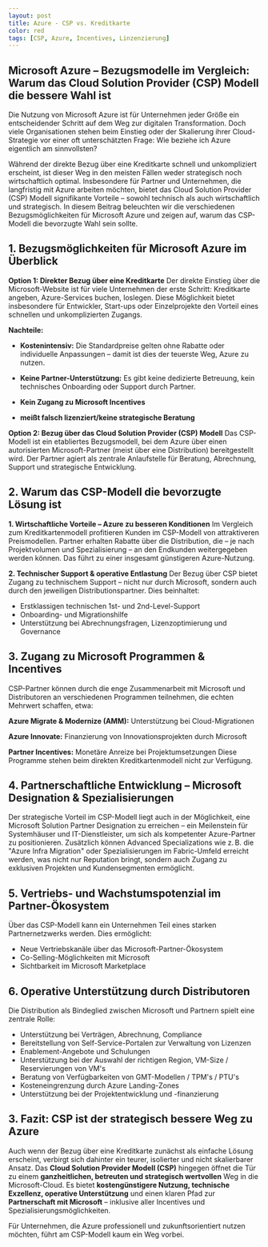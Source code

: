 ```yaml
---
layout: post
title: Azure - CSP vs. Kreditkarte
color: red
tags: [CSP, Azure, Incentives, Linzenzierung]
---
```


## Microsoft Azure – Bezugsmodelle im Vergleich: Warum das Cloud Solution Provider (CSP) Modell die bessere Wahl ist
Die Nutzung von Microsoft Azure ist für Unternehmen jeder Größe ein entscheidender Schritt auf dem Weg zur digitalen Transformation. Doch viele Organisationen stehen beim Einstieg oder der Skalierung ihrer Cloud-Strategie vor einer oft unterschätzten Frage: Wie beziehe ich Azure eigentlich am sinnvollsten?

Während der direkte Bezug über eine Kreditkarte schnell und unkompliziert erscheint, ist dieser Weg in den meisten Fällen weder strategisch noch wirtschaftlich optimal. Insbesondere für Partner und Unternehmen, die langfristig mit Azure arbeiten möchten, bietet das Cloud Solution Provider (CSP) Modell signifikante Vorteile – sowohl technisch als auch wirtschaftlich und strategisch. In diesem Beitrag beleuchten wir die verschiedenen Bezugsmöglichkeiten für Microsoft Azure und zeigen auf, warum das CSP-Modell die bevorzugte Wahl sein sollte.

## 1. Bezugsmöglichkeiten für Microsoft Azure im Überblick
**Option 1: Direkter Bezug über eine Kreditkarte**
Der direkte Einstieg über die Microsoft-Website ist für viele Unternehmen der erste Schritt: Kreditkarte angeben, Azure-Services buchen, loslegen. Diese Möglichkeit bietet insbesondere für Entwickler, Start-ups oder Einzelprojekte den Vorteil eines schnellen und unkomplizierten Zugangs.

**Nachteile:**

- **Kostenintensiv:** Die Standardpreise gelten ohne Rabatte oder individuelle Anpassungen – damit ist dies der teuerste Weg, Azure zu nutzen.

- **Keine Partner-Unterstützung:** Es gibt keine dedizierte Betreuung, kein technisches Onboarding oder Support durch Partner.

- **Kein Zugang zu Microsoft Incentives**

- **meißt falsch lizenziert/keine strategische Beratung**

**Option 2: Bezug über das Cloud Solution Provider (CSP) Modell**
Das CSP-Modell ist ein etabliertes Bezugsmodell, bei dem Azure über einen autorisierten Microsoft-Partner (meist über eine Distribution) bereitgestellt wird. Der Partner agiert als zentrale Anlaufstelle für Beratung, Abrechnung, Support und strategische Entwicklung.

## 2. Warum das CSP-Modell die bevorzugte Lösung ist
**1. Wirtschaftliche Vorteile – Azure zu besseren Konditionen**
Im Vergleich zum Kreditkartenmodell profitieren Kunden im CSP-Modell von attraktiveren Preismodellen. Partner erhalten Rabatte über die Distribution, die – je nach Projektvolumen und Spezialisierung – an den Endkunden weitergegeben werden können. Das führt zu einer insgesamt günstigeren Azure-Nutzung.

**2. Technischer Support & operative Entlastung**
Der Bezug über CSP bietet Zugang zu technischem Support – nicht nur durch Microsoft, sondern auch durch den jeweiligen Distributionspartner. Dies beinhaltet:

- Erstklassigen technischen 1st- und 2nd-Level-Support
- Onboarding- und Migrationshilfe
- Unterstützung bei Abrechnungsfragen, Lizenzoptimierung und Governance

## 3. Zugang zu Microsoft Programmen & Incentives
CSP-Partner können durch die enge Zusammenarbeit mit Microsoft und Distributoren an verschiedenen Programmen teilnehmen, die echten Mehrwert schaffen, etwa:

**Azure Migrate & Modernize (AMM):** Unterstützung bei Cloud-Migrationen

**Azure Innovate:** Finanzierung von Innovationsprojekten durch Microsoft

**Partner Incentives:** Monetäre Anreize bei Projektumsetzungen
Diese Programme stehen beim direkten Kreditkartenmodell nicht zur Verfügung.

## 4. Partnerschaftliche Entwicklung – Microsoft Designation & Spezialisierungen
Der strategische Vorteil im CSP-Modell liegt auch in der Möglichkeit, eine Microsoft Solution Partner Designation zu erreichen – ein Meilenstein für Systemhäuser und IT-Dienstleister, um sich als kompetenter Azure-Partner zu positionieren. Zusätzlich können Advanced Specializations wie z. B. die "Azure Infra Migration" oder Spezialisierungen im Fabric-Umfeld erreicht werden, was nicht nur Reputation bringt, sondern auch Zugang zu exklusiven Projekten und Kundensegmenten ermöglicht.

## 5. Vertriebs- und Wachstumspotenzial im Partner-Ökosystem
Über das CSP-Modell kann ein Unternehmen Teil eines starken Partnernetzwerks werden. Dies ermöglicht:

- Neue Vertriebskanäle über das Microsoft-Partner-Ökosystem
- Co-Selling-Möglichkeiten mit Microsoft
- Sichtbarkeit im Microsoft Marketplace

## 6. Operative Unterstützung durch Distributoren
Die Distribution als Bindeglied zwischen Microsoft und Partnern spielt eine zentrale Rolle:

- Unterstützung bei Verträgen, Abrechnung, Compliance
- Bereitstellung von Self-Service-Portalen zur Verwaltung von Lizenzen
- Enablement-Angebote und Schulungen
- Unterstützung bei der Auswahl der richtigen Region, VM-Size / Reservierungen von VM's
- Beratung von Verfügbarkeiten von GMT-Modellen / TPM's / PTU's
- Kosteneingrenzung durch Azure Landing-Zones
- Unterstützung bei der Projektentwicklung und -finanzierung

## 3. Fazit: CSP ist der strategisch bessere Weg zu Azure
Auch wenn der Bezug über eine Kreditkarte zunächst als einfache Lösung erscheint, verbirgt sich dahinter ein teurer, isolierter und nicht skalierbarer Ansatz. Das **Cloud Solution Provider Modell (CSP)** hingegen öffnet die Tür zu einem **ganzheitlichen, betreuten und strategisch wertvollen** Weg in die Microsoft-Cloud. Es bietet **kostengünstigere Nutzung, technische Exzellenz, operative Unterstützung** und einen klaren Pfad zur **Partnerschaft mit Microsoft** – inklusive aller Incentives und Spezialisierungsmöglichkeiten.

Für Unternehmen, die Azure professionell und zukunftsorientiert nutzen möchten, führt am CSP-Modell kaum ein Weg vorbei.


